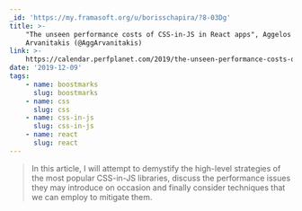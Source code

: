 ```yaml
---
_id: 'https://my.framasoft.org/u/borisschapira/?8-03Dg'
title: >-
    "The unseen performance costs of CSS-in-JS in React apps", Aggelos
    Arvanitakis (@AggArvanitakis)
link: >-
    https://calendar.perfplanet.com/2019/the-unseen-performance-costs-of-css-in-js-in-react-apps/
date: '2019-12-09'
tags:
    - name: boostmarks
      slug: boostmarks
    - name: css
      slug: css
    - name: css-in-js
      slug: css-in-js
    - name: react
      slug: react
---
```


<div class="markdown"><blockquote>
<p>In this article, I will attempt to demystify the high-level strategies of the most popular CSS-in-JS libraries, discuss the performance issues they may introduce on occasion and finally consider techniques that we can employ to mitigate them.
</p>
</blockquote></div>
